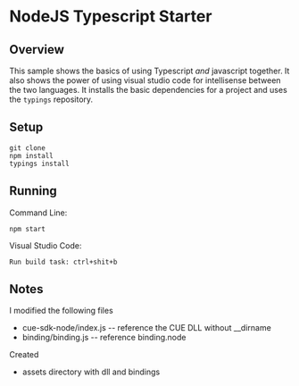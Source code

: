 # NodeJS Typescript Starter

## Overview 

This sample shows the basics of using Typescript *and* javascript together.
It also shows the power of using visual studio code for intellisense between the
two languages. It installs the basic dependencies for a project and uses the `typings` repository.

## Setup

```
git clone
npm install
typings install

```

## Running
Command Line: 
```
npm start

```
Visual Studio Code:
```
Run build task: ctrl+shit+b
```


## Notes

I modified the following files
 * cue-sdk-node/index.js -- reference the CUE DLL without __dirname
 * binding/binding.js  -- reference binding.node

Created
 * assets directory with dll and bindings